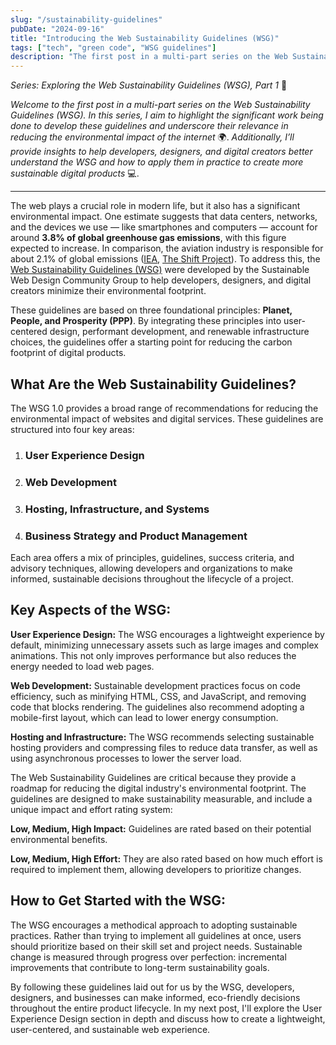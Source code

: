 ```yaml
---
slug: "/sustainability-guidelines"
pubDate: "2024-09-16"
title: "Introducing the Web Sustainability Guidelines (WSG)"
tags: ["tech", "green code", "WSG guidelines"]
description: "The first post in a multi-part series on the Web Sustainability Guidelines (WSG)"
---
```


*Series: Exploring the Web Sustainability Guidelines (WSG), Part 1* 🌱

*Welcome to the first post in a multi-part series on the Web Sustainability Guidelines (WSG). In this series, I aim to highlight the significant work being done to develop these guidelines and underscore their relevance in reducing the environmental impact of the internet* 🌍. *Additionally, I’ll provide insights to help developers, designers, and digital creators better understand the WSG and how to apply them in practice to create more sustainable digital products* 💻.

<hr/>

The web plays a crucial role in modern life, but it also has a significant environmental impact. One estimate suggests that data centers, networks, and the devices we use — like smartphones and computers — account for around <b>3.8% of global greenhouse gas emissions</b>, with this figure expected to increase. In comparison, the aviation industry is responsible for about 2.1% of global emissions ([IEA](https://www.iea.org/reports/data-centres-and-data-transmission-networks), [The Shift Project](https://theshiftproject.org/en/article/lean-ict-our-new-report/)). To address this, the [Web Sustainability Guidelines (WSG)](https://w3c.github.io/sustyweb/#introduction) were developed by the Sustainable Web Design Community Group to help developers, designers, and digital creators minimize their environmental footprint.

These guidelines are based on three foundational principles: <b>Planet, People, and Prosperity (PPP)</b>. By integrating these principles into user-centered design, performant development, and renewable infrastructure choices, the guidelines offer a starting point for reducing the carbon footprint of digital products​.

<b><h2>What Are the Web Sustainability Guidelines?</h2></b>

The WSG 1.0 provides a broad range of recommendations for reducing the environmental impact of websites and digital services. These guidelines are structured into four key areas:

1. **<h3>User Experience Design</h3>**

2. **<h3>Web Development</h3>**

3. **<h3>Hosting, Infrastructure, and Systems</h3>**

4. **<h3>Business Strategy and Product Management</h3>**

Each area offers a mix of principles, guidelines, success criteria, and advisory techniques, allowing developers and organizations to make informed, sustainable decisions throughout the lifecycle of a project​.

**<h2>Key Aspects of the WSG:</h2>**

**User Experience Design:** The WSG encourages a lightweight experience by default, minimizing unnecessary assets such as large images and complex animations. This not only improves performance but also reduces the energy needed to load web pages​.

**Web Development:** Sustainable development practices focus on code efficiency, such as minifying HTML, CSS, and JavaScript, and removing code that blocks rendering. The guidelines also recommend adopting a mobile-first layout, which can lead to lower energy consumption.

**Hosting and Infrastructure:** The WSG recommends selecting sustainable hosting providers and compressing files to reduce data transfer, as well as using asynchronous processes to lower the server load.

The Web Sustainability Guidelines are critical because they provide a roadmap for reducing the digital industry's environmental footprint. The guidelines are designed to make sustainability measurable, and include a unique impact and effort rating system:

**Low, Medium, High Impact:** Guidelines are rated based on their potential environmental benefits.

**Low, Medium, High Effort:** They are also rated based on how much effort is required to implement them, allowing developers to prioritize changes​.

**<h2>How to Get Started with the WSG:</h2>**

The WSG encourages a methodical approach to adopting sustainable practices. Rather than trying to implement all guidelines at once, users should prioritize based on their skill set and project needs. Sustainable change is measured through progress over perfection: incremental improvements that contribute to long-term sustainability goals​.

By following these guidelines laid out for us by the WSG, developers, designers, and businesses can make informed, eco-friendly decisions throughout the entire product lifecycle. In my next post, I'll explore the User Experience Design section in depth and discuss how to create a lightweight, user-centered, and sustainable web experience.
